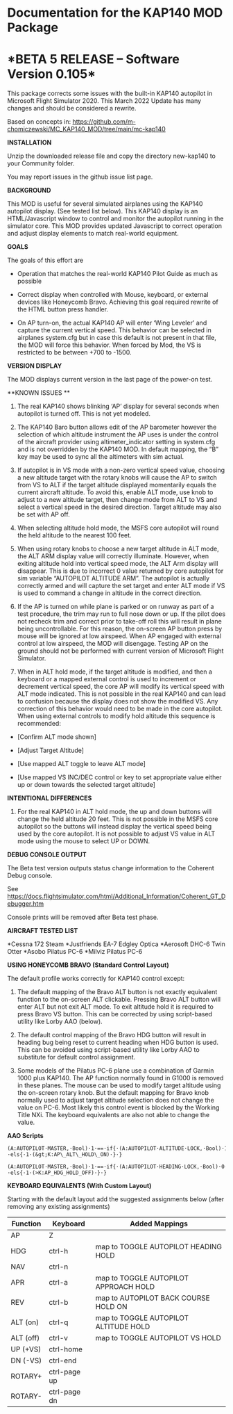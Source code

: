 Documentation for the KAP140 MOD Package
========================================

\*BETA 5 RELEASE – Software Version 0.105\*
===========================================

This package corrects some issues with the built-in KAP140 autopilot in
<span class="underline">Microsoft Flight Simulator 2020</span>. This
March 2022 Update has many changes and should be considered a rewrite.

Based on concepts in:
<https://github.com/m-chomiczewski/MC_KAP140_MOD/tree/main/mc-kap140>

**INSTALLATION**

Unzip the downloaded release file and copy the directory new-kap140 to
your Community folder.

You may report issues in the github issue list page.

**BACKGROUND**

This MOD is useful for several simulated airplanes using the KAP140
autopilot display. (See tested list below). This KAP140 display is an
HTML/Javascript window to control and monitor the autopilot running in
the simulator core. This MOD provides updated Javascript to correct
operation and adjust display elements to match real-world equipment.

**GOALS**

The goals of this effort are

-   Operation that matches the real-world KAP140 Pilot Guide as much as
    possible

-   Correct display when controlled with Mouse, keyboard, or external
    devices like Honeycomb Bravo. Achieving this goal required rewrite
    of the HTML button press handler.

-   On AP turn-on, the actual KAP140 AP will enter ‘Wing Leveler’ and
    capture the current vertical speed. This behavior can be selected in
    airplanes system.cfg but in case this default is not present in that
    file, the MOD will force this behavior. When forced by Mod, the VS
    is restricted to be between +700 to -1500.

**VERSION DISPLAY**

The MOD displays current version in the last page of the power-on
test.

**KNOWN ISSUES **

1.  The real KAP140 shows blinking ‘AP’ display for several seconds when
    autopilot is turned off. This is not yet modeled.

2.  The KAP140 Baro button allows edit of the AP barometer however the
    selection of which altitude instrument the AP uses is under the
    control of the aircraft provider using altimeter\_indicator setting
    in system.cfg and is not overridden by the KAP140 MOD. In default
    mapping, the “B” key may be used to sync all the altimeters with sim
    actual.

3.  If autopilot is in VS mode with a non-zero vertical speed value,
    choosing a new altitude target with the rotary knobs will cause the
    AP to switch from VS to ALT if the target altitude displayed
    momentarily equals the current aircraft altitude. To avoid this,
    enable ALT mode, use knob to adjust to a new altitude target, then
    change mode from ALT to VS and select a vertical speed in the
    desired direction. Target altitude may also be set with AP off.

4.  When selecting altitude hold mode, the MSFS core autopilot will
    round the held altitude to the nearest 100 feet.

5.  When using rotary knobs to choose a new target altitude in ALT mode,
    the ALT ARM display value will correctly illuminate. However, when
    exiting altitude hold into vertical speed mode, the ALT Arm display
    will disappear. This is due to incorrect 0 value returned by core
    autopilot for sim variable “AUTOPILOT ALTITUDE ARM”. The autopilot
    is actually correctly armed and will capture the set target and enter
    ALT mode if VS is used to command a change in altitude in the
    correct direction.

6.  If the AP is turned on while plane is parked or on runway as part of
    a test procedure, the trim may run to full nose down or up. If the pilot
    does not recheck trim and correct prior to take-off roll this will
    result in plane being uncontrollable. For this reason, the on-screen
    AP button press by mouse will be ignored at low airspeed. When
    AP engaged with external control at low airspeed, the MOD will disengage. 
    Testing AP on the ground should not be performed with current version
    of Microsoft Flight Simulator.

7.  When in ALT hold mode, if the target altitude is modified, and then
    a keyboard or a mapped external control is used to increment or
    decrement vertical speed, the core AP will modify its vertical speed
    with ALT mode indicated. This is not possible in the real KAP140 and
    can lead to confusion because the display does not show the modified
    VS. Any correction of this behavior would need to be made in the
    core autopilot. When using external controls to modify hold
    altitude this sequence is recommended:

-   \[Confirm ALT mode shown\]

<!-- -->

-   \[Adjust Target Altitude\]

<!-- -->

-   \[Use mapped ALT toggle to leave ALT mode\]

<!-- -->

-   \[Use mapped VS INC/DEC control or key to set appropriate value
    either up or down towards the selected target altitude\]

**INTENTIONAL DIFFERENCES**

1.  For the real KAP140 in ALT hold mode, the up and down buttons will
    change the held altitude 20 feet. This is not possible in the MSFS
    core autopilot so the buttons will instead display the vertical
    speed being used by the core autopilot. It is not possible to adjust
    VS value in ALT mode using the mouse to select UP or DOWN.

**DEBUG CONSOLE OUTPUT**

The Beta test version outputs status change information to the Coherent
Debug console.

See
<https://docs.flightsimulator.com/html/Additional_Information/Coherent_GT_Debugger.htm>

Console prints will be removed after Beta test phase.

**AIRCRAFT TESTED LIST**

*Cessna 172 Steam
*Justfriends EA-7 Edgley Optica
*Aerosoft DHC-6 Twin Otter
*Asobo Pilatus PC-6
*Milviz Pilatus PC-6

**USING HONEYCOMB BRAVO (Standard Control Layout)**

The default profile works correctly for KAP140 control except:

1. The default mapping of the Bravo ALT button is not exactly equivalent
function to the on-screen ALT clickable. Pressing Bravo ALT button will
enter ALT but not exit ALT mode. To exit altitude hold it is required to
press Bravo VS button. This can be corrected by using script-based
utility like Lorby AAO (below).

2. The default control mapping of the Bravo HDG button will result in
heading bug being reset to current heading when HDG button is used. This
can be avoided using script-based utility like Lorby AAO to substitute
for default control assignment.

3. Some models of the Pilatus PC-6 plane use a combination of Garmin 1000
plus KAP140. The AP function normally found in G1000 is removed in these
planes. The mouse can be used to modify target altitude using the
on-screen rotary knob. But the default mapping for Bravo knob
normally used to adjust target altitude selection does not change the
value on PC-6. Most likely this control event is blocked by the Working
Title NXi. The keyboard equivalents are also not able to change the
value. 

**AAO Scripts**

```
(A:AUTOPILOT·MASTER,·Bool)·1·==·if{·(A:AUTOPILOT·ALTITUDE·LOCK,·Bool)·1·==·if{·1·(&gt;K:AP\_PANEL\_VS\_ON)·}·els{·1·(&gt;K:AP\_ALT\_HOLD\_ON)·}·}

(A:AUTOPILOT·MASTER,·Bool)·1·==·if{·(A:AUTOPILOT·HEADING·LOCK,·Bool)·0·==·if{·1·(>K:AP_HDG_HOLD_ON)·}·els{·1·(>K:AP_HDG_HOLD_OFF)·}·}
```

**KEYBOARD EQUIVALENTS (With Custom Layout)**

Starting with the default layout add the suggested assignments below
(after removing any existing assignments)

|Function|Keyboard|Added Mappings|
|--------|--------|--------|
|AP|Z||
|HDG|ctrl-h|map to TOGGLE AUTOPILOT HEADING HOLD|
|NAV|ctrl-n||
|APR|ctrl-a|map to TOGGLE AUTOPILOT APPROACH HOLD|
|REV|ctrl-b|map to AUTOPILOT BACK COURSE HOLD ON|
|ALT (on)|ctrl-q|map to TOGGLE AUTOPILOT ALTITUDE HOLD|
|ALT (off)|ctrl-v|map to TOGGLE AUTOPILOT VS HOLD|
|UP (+VS)|ctrl-home||
|DN (-VS)|ctrl-end||
|ROTARY+|ctrl-page up||
|ROTARY-|ctrl-page dn||
